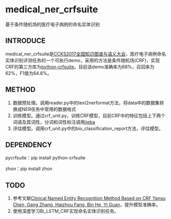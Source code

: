 # medical_ner_crfsuite
基于条件随机场的医疗电子病例的命名实体识别

## INTRODUCE
medical_ner_crfsuite是[CCKS2017全国知识图谱与语义大会](http://www.ccks2017.com/)，医疗电子病例命名实体识别评测任务的一个可执行demo，采用的方法是条件随机场(CRF)，实现CRF的第三方库为[python-crfsuite](https://github.com/scrapinghub/python-crfsuite)。目前该demo准确率为68%，召回率为62%，F1值为64.8%。

## METHOD
1. 数据预处理。调用reader.py中的text2nerformat方法，将data中的数据集转换成NER任务中常用的数据格式
2. 训练模型。通过crf_unit.py，训练CRF模型，目前CRF中的特征包括上下两个词语及其词性，分词和词性标注调用[jieba](https://github.com/fxsjy/jieba)
3. 评估模型。调用crf_unit.py中的bio_classification_report方法，评估模型。

## DEPENDENCY
pycrfsuite：pip install python-crfsuite

zhon：pip install zhon

## TODO
1. 参考文献[Clinical Named Entity Recognition Method Based on CRF Yanxu Chen, Gang Zhang, Haizhou Fang, Bin He, Yi Guan](http://ceur-ws.org/Vol-1976/paper09.pdf)，提升模型准确率。
2. 使用深度学习Bi_LSTM_CRF实现命名实体识别任务。
